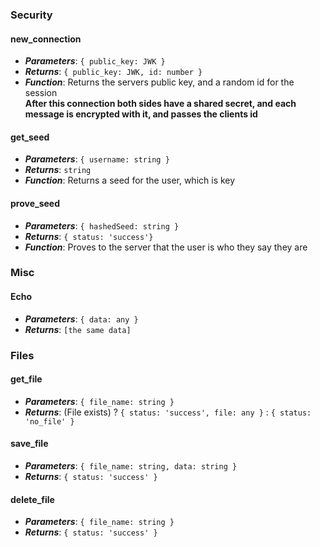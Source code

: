 ### Security
#### new_connection
* ***Parameters***: `{ public_key: JWK }`
* ***Returns***: `{ public_key: JWK, id: number }`
* ***Function***: Returns the servers public key, and a random id for the session
<br>**After this connection both sides have a shared secret, and each message is encrypted with it, and passes the clients id**

#### get_seed
* ***Parameters***: `{ username: string }`
* ***Returns***: `string`
* ***Function***: Returns a seed for the user, which is key

#### prove_seed
* ***Parameters***: `{ hashedSeed: string }`
* ***Returns***: `{ status: 'success'}`
* ***Function***: Proves to the server that the user is who they say they are

### Misc
#### Echo
* ***Parameters***: `{ data: any }`
* ***Returns***: `[the same data]`

### Files
#### get_file
* ***Parameters***: `{ file_name: string }`
* ***Returns***: (File exists) ? `{ status: 'success', file: any }` : `{ status: 'no_file' }`

#### save_file
* ***Parameters***: `{ file_name: string, data: string }`
* ***Returns***: `{ status: 'success' }`

#### delete_file
* ***Parameters***: `{ file_name: string }`
* ***Returns***: `{ status: 'success' }`